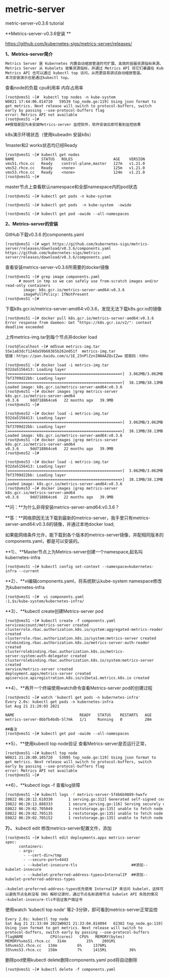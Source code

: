 # metric-server
metric-server-v0.3.6 tutorial


**Metrics-server-v0.3.6安装 **

https://github.com/kubernetes-sigs/metrics-server/releases/

**1、Metrics-server简介**

```go
Metrics Server 是 Kubernetes 内置自动缩放管道的可扩展、高效的容器资源指标来源。
Metrics Server 从 Kubelets 收集资源指标，并通过 Metrics API 将它们暴露在 Kubernetes apiserver 中，以供 HPA(Horizontal Pod Autoscaler) 和 VPA(Vertical Pod Autoscaler) 使用。
Metrics API 也可以通过 kubectl top 访问，从而更容易调试自动缩放管道。
本次安装演示也是通过kubectl top。 
```

查看node的负载 cpu利用率  内存占用率

```shell
[root@vms51 ~]#  kubectl top nodes -n kube-system
W0821 17:44:06.814710   59539 top_node.go:119] Using json format to get metrics. Next release will switch to protocol-buffers, switch early by passing --use-protocol-buffers flag
error: Metrics API not available
[root@vms51 ~]#
##报错是因为未安装Metrics-server 监控软件，软件安装后即可看到监控结果
```

k8s演示环境状态（使用kubeadm 安装k8s）

1master和2 works状态均已经Ready

```she
[root@vms51 ~]# kubectl get nodes
NAME            STATUS   ROLES                  AGE    VERSION
vms51.rhce.cc   Ready    control-plane,master   127m   v1.21.0
vms52.rhce.cc   Ready    <none>                 125m   v1.21.0
vms53.rhce.cc   Ready    <none>                 124m   v1.21.0
[root@vms51 ~]#
```

master节点上查看默认namespace和全部namespace内的pod状态

```she
[root@vms51 ~]# kubectl get pods -n kube-system  

[root@vms51 ~]# kubectl get pods  -n kube-system  -owide

[root@vms51 ~]# kubectl get pod -owide --all-namespaces
```

**2、Metrics-server的安装**

GitHub下载v0.3.6 的components.yaml

```shek
[root@vms51 ~]# wget https://github.com/kubernetes-sigs/metrics-server/releases/download/v0.3.6/components.yaml
https://github.com/kubernetes-sigs/metrics-server/releases/download/v0.3.6/components.yaml
```

查看安装metrics-server-v0.3.6所需要的docker镜像

```shel
[root@vms51 ~]# grep image components.yaml
      # mount in tmp so we can safely use from-scratch images and/or read-only containers
        image: k8s.gcr.io/metrics-server-amd64:v0.3.6
        imagePullPolicy: IfNotPresent
[root@vms51 ~]#
```

下载k8s.gcr.io/metrics-server-amd64:v0.3.6，发现无法下载k8s.gcr.io的镜像

```shel
[root@vms51 ~]# docker pull k8s.gcr.io/metrics-server-amd64:v0.3.6
Error response from daemon: Get "https://k8s.gcr.io/v2/": context deadline exceeded
```

上传metrics-img.tar到每个节点并docker load

```sh
[root@localhost ~]# md5sum metrics-img.tar
55e1a83dcf124da59b68365b262e051f  metrics-img.tar
链接：https://pan.baidu.com/s/1E_23nPlZznIN8AAZQvIZww 提取码：h9hn 
```

```shel 
[root@vms51 ~]# docker load -i metrics-img.tar
932da5156413: Loading layer [==================================================>]  3.062MB/3.062MB
7bf3709d22bb: Loading layer [==================================================>]  38.13MB/38.13MB
Loaded image: k8s.gcr.io/metrics-server-amd64:v0.3.6
[root@vms51 ~]# docker images |grep metrics-server
k8s.gcr.io/metrics-server-amd64                                   v0.3.6     9dd718864ce6   22 months ago   39.9MB
[root@vms51 ~]#
```

```shel
[root@vms52 ~]# docker load -i metrics-img.tar
932da5156413: Loading layer [==================================================>]  3.062MB/3.062MB
7bf3709d22bb: Loading layer [==================================================>]  38.13MB/38.13MB
Loaded image: k8s.gcr.io/metrics-server-amd64:v0.3.6
[root@vms51 ~]# docker images |grep metrics-server
k8s.gcr.io/metrics-server-amd64                                   v0.3.6     9dd718864ce6   22 months ago   39.9MB
[root@vms52 ~]#
```

```shell
[root@vms53 ~]# docker load -i metrics-img.tar
932da5156413: Loading layer [==================================================>]  3.062MB/3.062MB
7bf3709d22bb: Loading layer [==================================================>]  38.13MB/38.13MB
Loaded image: k8s.gcr.io/metrics-server-amd64:v0.3.6
[root@vms53 ~]# docker images |grep metrics-server
k8s.gcr.io/metrics-server-amd64                                   v0.3.6     9dd718864ce6   22 months ago   39.9MB
```

**问：**为什么非得安装metrics-server-amd64:v0.3.6？

**答：**网络原因无法下载到最新的metrics-server，我手里只有metrics-server-amd64:v0.3.6的镜像，并通过本地docker load;

如果能网络条件允许，能下载到各个版本的metrics-server镜像，并配相同版本的components.yaml，都是可以安装的。



**1）、**Master节点上为Metrics-server创建一个namespace,起名叫kubernetes-infra

```shell
[root@vms51 ~]# kubectl config set-context --namespace=kubernetes-infra --current
```

**2）、**vi编辑components.yaml，将系统默认kube-system namespace修改为kubernetes-infra

```she
[root@vms51 ~]#  vi components.yaml
:1,$s/kube-system/kubernetes-infra/
```

 **3）、**kubectl create创建Metrics-server pod

```shell
[root@vms51 ~]# kubectl create -f components.yaml
serviceaccount/metrics-server created
clusterrole.rbac.authorization.k8s.io/system:aggregated-metrics-reader created
clusterrole.rbac.authorization.k8s.io/system:metrics-server created
rolebinding.rbac.authorization.k8s.io/metrics-server-auth-reader created
clusterrolebinding.rbac.authorization.k8s.io/metrics-server:system:auth-delegator created
clusterrolebinding.rbac.authorization.k8s.io/system:metrics-server created
service/metrics-server created
deployment.apps/metrics-server created
apiservice.apiregistration.k8s.io/v1beta1.metrics.k8s.io created
```

**4）、**再开一个终端使用watch命令查看Metrics-server pod的创建过程

```shel
[root@vms51 ~]# watch 'kubectl get pods -n kubernetes-infra'
Every 2.0s: kubectl get pods -n kubernetes-infra                                                                                                               Sat Aug 21 21:20:03 2021

NAME                             READY   STATUS    RESTARTS   AGE
metrics-server-8bbfb4bdb-5l7mk   1/1     Running   0          28m

##备注
[root@vms51 ~]# kubectl get pod -owide --all-namespaces
```

**5）、**使用kubectl top node验证 查看Metrics-server是否运行正常，

```shell
[root@vms51 ~]# kubectl top node
W0821 21:26:00.105720   53095 top_node.go:119] Using json format to get metrics. Next release will switch to protocol-buffers, switch early by passing --use-protocol-buffers flag
error: Metrics API not available
[root@vms51 ~]#
```

**6）、**kubectl logs -f 查看log排障

```sh
[root@vms51 ~]# kubectl logs -f metrics-server-5f4b6b9889-hwxfv
I0822 06:28:12.610330       1 serving.go:312] Generated self-signed cert (/tmp/apiserver.crt, /tmp/apiserver.key)
I0822 06:28:13.888333       1 secure_serving.go:116] Serving securely on [::]:4443
E0822 06:29:02.705049       1 reststorage.go:135] unable to fetch node metrics for node "vms51.rhce.cc": no metrics known for node
E0822 06:29:02.705135       1 reststorage.go:135] unable to fetch node metrics for node "vms52.rhce.cc": no metrics known for node
E0822 06:29:02.705152       1 reststorage.go:135] unable to fetch node metrics for node "vms53.rhce.cc": no metrics known for node

```

**7）、** kubectl edit 修改metrics-server配置文件，添加

```she
[root@vms51 ~]# kubectl edit deployments.apps metrics-server
spec:
      containers:
      - args:
        - --cert-dir=/tmp
        - --secure-port=4443
        - --kubelet-insecure-tls                        ##添加--kubelet-insecure
        - --kubelet-preferred-address-types=InternalIP  ##添加--kubelet-preferred-address-types

–kubelet-preferred-address-types优先使用 InternalIP 来访问 kubelet，这样可以避免节点名称没有 DNS 解析记录时，通过节点名称调用节点 kubelet API 失败的情况
–kubelet-insecure-tls不验证客户端证书

```

使用watch 'kubectl top node' 等2-3分钟，即可看到metrics-server正常监控

```she
Every 2.0s: kubectl top node                                                                                                                                   Sat Aug 21 21:33:04 2021W0821 21:33:04.814094   62302 top_node.go:119] Using json format to get metrics. Next release will switch to protocol-buffers, switch early by passing --use-protocol-buffers flagNAME            CPU(cores)   CPU%   MEMORY(bytes)   MEMORY%vms51.rhce.cc   314m         15%    2091Mi          54%vms52.rhce.cc   134m         6%     1376Mi          35%vms53.rhce.cc   158m         7%     1415Mi          36%
```

删除pod使用kubectl delete删除components.yaml pod将自动删除

```shel
[root@vms51 ~]# kubectl delete -f components.yaml
```


